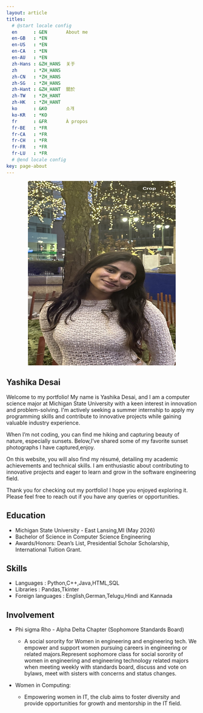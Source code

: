```yaml
---
layout: article
titles:
  # @start locale config
  en      : &EN       About me
  en-GB   : *EN
  en-US   : *EN
  en-CA   : *EN
  en-AU   : *EN
  zh-Hans : &ZH_HANS  关于
  zh      : *ZH_HANS
  zh-CN   : *ZH_HANS
  zh-SG   : *ZH_HANS
  zh-Hant : &ZH_HANT  關於
  zh-TW   : *ZH_HANT
  zh-HK   : *ZH_HANT
  ko      : &KO       소개
  ko-KR   : *KO
  fr      : &FR       À propos
  fr-BE   : *FR
  fr-CA   : *FR
  fr-CH   : *FR
  fr-FR   : *FR
  fr-LU   : *FR
  # @end locale config
key: page-about
---
```


<div style="text-align:center;">
    <img src="assets/IMG_8852.jpg" alt="Yashika" width="390" height="487.33">
</div>


## Yashika Desai

Welcome to my portfolio! My name is Yashika Desai, and I am a computer science major at Michigan State University with a keen interest in innovation and problem-solving. I'm actively seeking a summer internship to apply my programming skills and contribute to innovative projects while gaining valuable industry experience.

When I’m not coding, you can find me hiking and capturing beauty of nature, especially sunsets. Below,I’ve shared some of my favorite sunset photographs I have captured,enjoy.

On this website, you will also find my résumé, detailing my academic achievements and technical skills. I am enthusiastic about contributing to innovative projects and eager to learn and grow in the software engineering field.

Thank you for checking out my portfolio! I hope you enjoyed exploring it. Please feel free to reach out if you have any queries or opportunities.


## Education
- Michigan State University - East Lansing,MI                                                 (May 2026)
- Bachelor of Science in Computer Science Engineering
- Awards/Honors: Dean’s List, Presidential Scholar Scholarship, International Tuition Grant. 


## Skills 

- Languages : Python,C++,Java,HTML,SQL
- Libraries : Pandas,Tkinter
- Foreign languages : English,German,Telugu,Hindi and Kannada


## Involvement

- Phi sigma Rho - Alpha Delta Chapter (Sophomore Standards Board)

  - A social sorority for Women in engineering and engineering tech. We empower and support women     pursuing careers in engineering or related majors.Represent sophomore class for social sorority of women in engineering and engineering technology related majors when meeting weekly with standards board, discuss and vote on bylaws, meet with sisters with concerns and status changes.

- Women in Computing: 
  - Empowering women in IT, the club aims to foster diversity and provide opportunities for growth and mentorship in the IT field.

